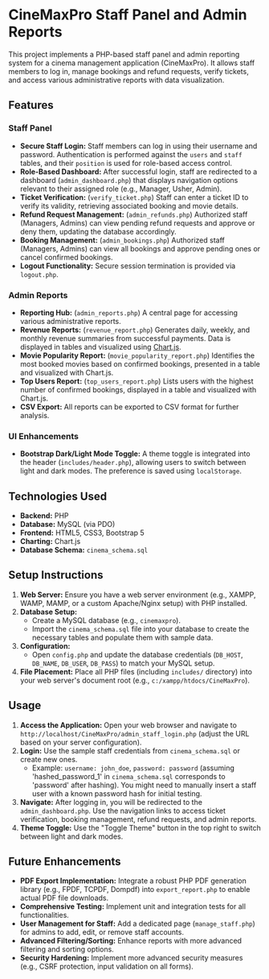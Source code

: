 # CineMaxPro Staff Panel and Admin Reports

This project implements a PHP-based staff panel and admin reporting system for a cinema management application (CineMaxPro). It allows staff members to log in, manage bookings and refund requests, verify tickets, and access various administrative reports with data visualization.

## Features

### Staff Panel
*   **Secure Staff Login:** Staff members can log in using their username and password. Authentication is performed against the `users` and `staff` tables, and their `position` is used for role-based access control.
*   **Role-Based Dashboard:** After successful login, staff are redirected to a dashboard (`admin_dashboard.php`) that displays navigation options relevant to their assigned role (e.g., Manager, Usher, Admin).
*   **Ticket Verification:** (`verify_ticket.php`) Staff can enter a ticket ID to verify its validity, retrieving associated booking and movie details.
*   **Refund Request Management:** (`admin_refunds.php`) Authorized staff (Managers, Admins) can view pending refund requests and approve or deny them, updating the database accordingly.
*   **Booking Management:** (`admin_bookings.php`) Authorized staff (Managers, Admins) can view all bookings and approve pending ones or cancel confirmed bookings.
*   **Logout Functionality:** Secure session termination is provided via `logout.php`.

### Admin Reports
*   **Reporting Hub:** (`admin_reports.php`) A central page for accessing various administrative reports.
*   **Revenue Reports:** (`revenue_report.php`) Generates daily, weekly, and monthly revenue summaries from successful payments. Data is displayed in tables and visualized using [Chart.js](https://www.chartjs.org/).
*   **Movie Popularity Report:** (`movie_popularity_report.php`) Identifies the most booked movies based on confirmed bookings, presented in a table and visualized with Chart.js.
*   **Top Users Report:** (`top_users_report.php`) Lists users with the highest number of confirmed bookings, displayed in a table and visualized with Chart.js.
*   **CSV Export:** All reports can be exported to CSV format for further analysis.

### UI Enhancements
*   **Bootstrap Dark/Light Mode Toggle:** A theme toggle is integrated into the header (`includes/header.php`), allowing users to switch between light and dark modes. The preference is saved using `localStorage`.

## Technologies Used
*   **Backend:** PHP
*   **Database:** MySQL (via PDO)
*   **Frontend:** HTML5, CSS3, Bootstrap 5
*   **Charting:** Chart.js
*   **Database Schema:** `cinema_schema.sql`

## Setup Instructions

1.  **Web Server:** Ensure you have a web server environment (e.g., XAMPP, WAMP, MAMP, or a custom Apache/Nginx setup) with PHP installed.
2.  **Database Setup:**
    *   Create a MySQL database (e.g., `cinemaxpro`).
    *   Import the `cinema_schema.sql` file into your database to create the necessary tables and populate them with sample data.
3.  **Configuration:**
    *   Open `config.php` and update the database credentials (`DB_HOST`, `DB_NAME`, `DB_USER`, `DB_PASS`) to match your MySQL setup.
4.  **File Placement:** Place all PHP files (including `includes/` directory) into your web server's document root (e.g., `c:/xampp/htdocs/CineMaxPro`).

## Usage

1.  **Access the Application:** Open your web browser and navigate to `http://localhost/CineMaxPro/admin_staff_login.php` (adjust the URL based on your server configuration).
2.  **Login:** Use the sample staff credentials from `cinema_schema.sql` or create new ones.
    *   Example: `username: john_doe`, `password: password` (assuming 'hashed_password_1' in `cinema_schema.sql` corresponds to 'password' after hashing). You might need to manually insert a staff user with a known password hash for initial testing.
3.  **Navigate:** After logging in, you will be redirected to the `admin_dashboard.php`. Use the navigation links to access ticket verification, booking management, refund requests, and admin reports.
4.  **Theme Toggle:** Use the "Toggle Theme" button in the top right to switch between light and dark modes.

## Future Enhancements

*   **PDF Export Implementation:** Integrate a robust PHP PDF generation library (e.g., FPDF, TCPDF, Dompdf) into `export_report.php` to enable actual PDF file downloads.
*   **Comprehensive Testing:** Implement unit and integration tests for all functionalities.
*   **User Management for Staff:** Add a dedicated page (`manage_staff.php`) for admins to add, edit, or remove staff accounts.
*   **Advanced Filtering/Sorting:** Enhance reports with more advanced filtering and sorting options.
*   **Security Hardening:** Implement more advanced security measures (e.g., CSRF protection, input validation on all forms).
